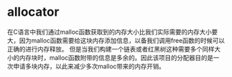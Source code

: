 # allocator
在C语言中我们通过malloc函数获取到的内存大小比我们实际需要的内存大小要大，因为malloc函数需要给这块内存添加信息，以备我们调用free函数的时候可以正确的进行内存释放。
但是当我们构建一个链表或者红黑树这种需要多个同样大小的内存块时，malloc函数附带的信息是多余的。因此该项目的分配器目的是一次申请多块内存，以此来减少多次malloc带来的内存开销。
